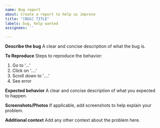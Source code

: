 ```yaml
---
name: Bug report
about: Create a report to help us improve
title: "[BUG] TITLE"
labels: bug, help wanted
assignees: ''

---
```


**Describe the bug**
A clear and concise description of what the bug is.

**To Reproduce**
Steps to reproduce the behavior:
1. Go to '...'
2. Click on '....'
3. Scroll down to '....'
4. See error

**Expected behavior**
A clear and concise description of what you expected to happen.

**Screenshots/Photos**
If applicable, add screenshots to help explain your problem.

**Additional context**
Add any other context about the problem here.
